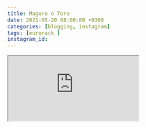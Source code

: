 ```yaml
---
title: Maguro o Toro 
date: 2021-05-20 08:00:00 +0300
categories: [blogging, instagram]
tags: [eurorack ]
instagram_id: 
---
```


<div class="embed-responsive embed-responsive-16by9" >
    <iframe class="embed-responsive-item"  src="https://www.youtube.com/embed/{{ page.youtube_id }}"></iframe>
</div>